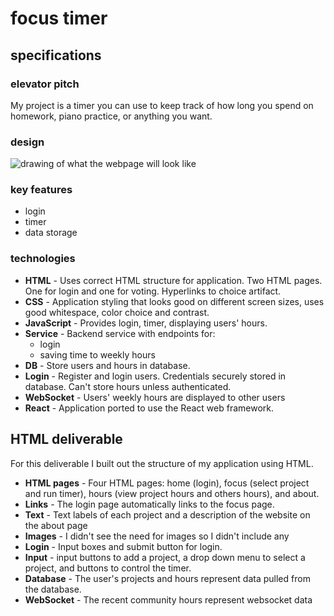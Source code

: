 # focus timer

## specifications

### elevator pitch

My project is a timer you can use to keep track of how long you spend on homework, piano practice, or anything you want.

### design

![drawing of what the webpage will look like](https://github.com/Eliza-Surpriza/startup/assets/144268636/79b1f58f-661b-40d7-b795-5f39a665efd1)

### key features

- login
- timer
- data storage

### technologies

- **HTML** - Uses correct HTML structure for application. Two HTML pages. One for login and one for voting. Hyperlinks to choice artifact.
- **CSS** - Application styling that looks good on different screen sizes, uses good whitespace, color choice and contrast.
- **JavaScript** - Provides login, timer, displaying users' hours.
- **Service** - Backend service with endpoints for:
  - login
  - saving time to weekly hours
- **DB** - Store users and hours in database.
- **Login** - Register and login users. Credentials securely stored in database. Can't store hours unless authenticated.
- **WebSocket** - Users' weekly hours are displayed to other users
- **React** - Application ported to use the React web framework.

## HTML deliverable

For this deliverable I built out the structure of my application using HTML.

- **HTML pages** - Four HTML pages: home (login), focus (select project and run timer), hours (view project hours and others hours), and about.
- **Links** - The login page automatically links to the focus page.
- **Text** - Text labels of each project and a description of the website on the about page
- **Images** - I didn't see the need for images so I didn't include any
- **Login** - Input boxes and submit button for login.
- **Input** - input buttons to add a project, a drop down menu to select a project, and buttons to control the timer.
- **Database** - The user's projects and hours represent data pulled from the database.
- **WebSocket** - The recent community hours represent websocket data
